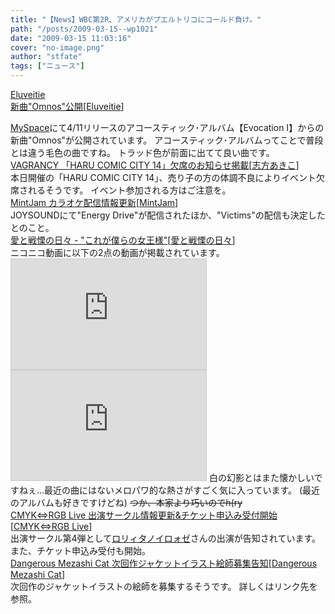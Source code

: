 ```yaml
---
title: "【News】WBC第2R、アメリカがプエルトリコにコールド負け。"
path: "/posts/2009-03-15--wp1021"
date: "2009-03-15 11:03:16"
cover: "no-image.png"
author: "stfate"
tags: ["ニュース"]
---
```


<style type="text/css">
<!--
p {white-space: pre-wrap};
-->
</style>

<a class="topics" href="http://www.myspace.com/eluveitie" target="_blank">Eluveitie 新曲"Omnos"公開</a><span class="junre">[<a href="http://www.eluveitie.ch/en/" target="_blank">Eluveitie</a>]</span>
<div class="news"><a href="http://www.myspace.com/eluveitie" target="_blank">MySpace</a>にて4/11リリースのアコースティック･アルバム【Evocation I】からの新曲"Omnos"が公開されています。
アコースティック･アルバムってことで普段とは違う毛色の曲ですね。
トラッド色が前面に出てて良い曲です。</div>
<a class="topics" href="http://www.vagrancy.jp/" target="_blank">VAGRANCY 「HARU COMIC CITY 14」欠席のお知らせ掲載</a><span class="junre">[<a href="http://www.vagrancy.jp/" target="_blank">志方あきこ</a>]</span>
<div class="news">本日開催の「HARU COMIC CITY 14」、売り子の方の体調不良によりイベント欠席されるそうです。
イベント参加される方はご注意を。</div>
<a class="topics" href="http://www.mintjam.net/mj/index.html" target="_blank">MintJam カラオケ配信情報更新</a><span class="junre">[<a href="http://www.mintjam.net/mj/index.html" target="_blank">MintJam</a>]</span>
<div class="news">JOYSOUNDにて"Energy Drive"が配信されたほか、"Victims"の配信も決定したとのこと。</div>
<a class="topics" href="http://cobhc.blog40.fc2.com/" target="_blank">愛と戦慄の日々 - "これが僕らの女王様"</a><span class="junre">[<a href="http://cobhc.blog40.fc2.com/" target="_blank">愛と戦慄の日々</a>]</span>
<div class="news">ニコニコ動画に以下の2点の動画が掲載されています。
<iframe width="312" height="176" src="http://ext.nicovideo.jp/thumb/sm6435750" scrolling="no" style="border:solid 1px #CCC;" frameborder="0"><a href="http://www.nicovideo.jp/watch/sm6435750">【ニコニコ動画】SoundHorizonの白の幻影（White Illusion）弾いてみた</a></iframe>
<iframe width="312" height="176" src="http://ext.nicovideo.jp/thumb/sm6435022" scrolling="no" style="border:solid 1px #CCC;" frameborder="0"><a href="http://www.nicovideo.jp/watch/sm6435022">【ニコニコ動画】【ルカ曲】『巡姫舞踏曲』歌ってみた【ゆきめ】</a></iframe>
白の幻影とはまた懐かしいですねぇ…最近の曲にはないメロパワ的な熱さがすごく気に入っています。
(最近のアルバムも好きですけどね)
<del>つか、本家より巧いのでh(ry</del></div>
<a class="topics" href="http://crlive.xii.jp/" target="_blank">CMYK⇔RGB Live 出演サークル情報更新&チケット申込み受付開始</a><span class="junre">[<a href="http://crlive.xii.jp/" target="_blank">CMYK⇔RGB Live</a>]</span>
<div class="news">出演サークル第4弾として<a href="http://lolita-neurosis.biz/" target="_blank">ロリィタノイロォゼ</a>さんの出演が告知されています。
また、チケット申込み受付も開始。</div>
<a class="topics" href="http://www.komatsuna-ya.com/~nekonomikan/dmc/index.html" target="_blank">Dangerous Mezashi Cat 次回作ジャケットイラスト絵師募集告知</a><span class="junre">[<a href="http://www.komatsuna-ya.com/~nekonomikan/dmc/index.html" target="_blank">Dangerous Mezashi Cat</a>]</span>
<div class="news">次回作のジャケットイラストの絵師を募集するそうです。
詳しくはリンク先を参照。</div>
